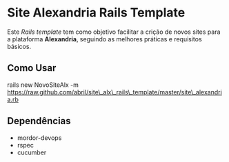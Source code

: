 Site Alexandria Rails Template
==============================

Este *Rails template* tem como objetivo facilitar a crição de novos sites para a
plataforma **Alexandria**, seguindo as melhores práticas e requisitos básicos.

Como Usar
---------

rails new NovoSiteAlx -m https://raw.github.com/abril/site\_alx\_rails\_template/master/site\_alexandria.rb

Dependências
------------

* mordor-devops
* rspec
* cucumber
